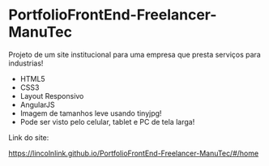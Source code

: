 # PortfolioFrontEnd-Freelancer-ManuTec
Projeto de um site institucional para uma empresa que presta serviços para industrias!

- HTML5
- CSS3
- Layout Responsivo
- AngularJS
- Imagem de tamanhos leve usando tinyjpg!
- Pode ser visto pelo celular, tablet e PC de tela larga!

Link do site: 

https://lincolnlink.github.io/PortfolioFrontEnd-Freelancer-ManuTec/#/home
